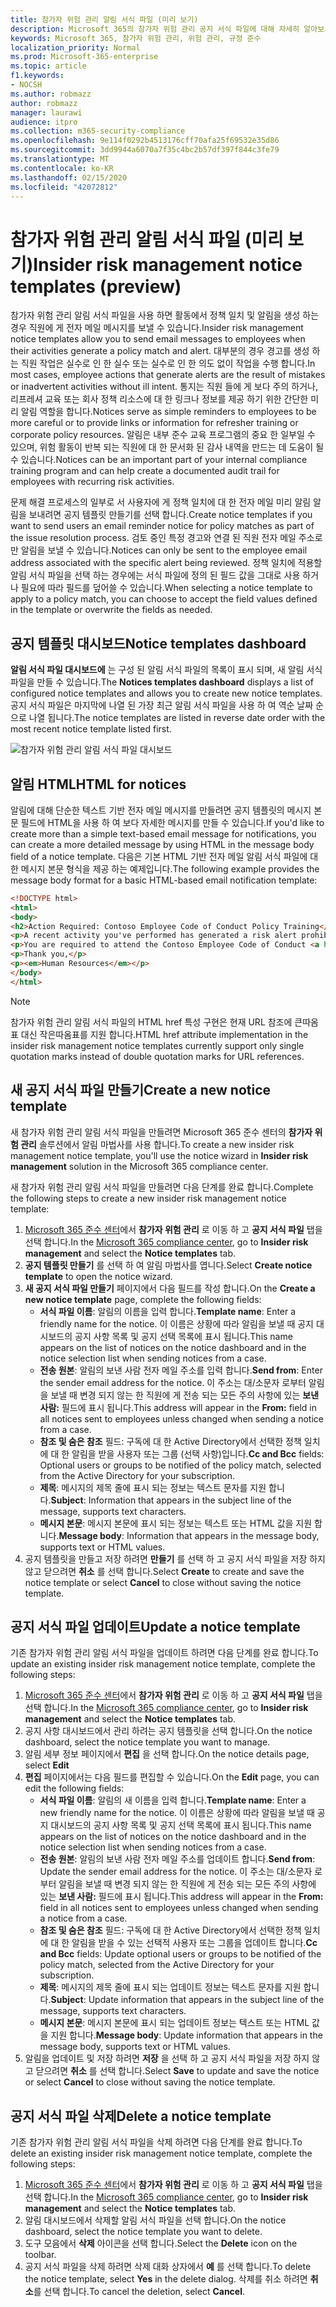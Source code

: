 ```yaml
---
title: 참가자 위험 관리 알림 서식 파일 (미리 보기)
description: Microsoft 365의 참가자 위험 관리 공지 서식 파일에 대해 자세히 알아보기
keywords: Microsoft 365, 참가자 위험 관리, 위험 관리, 규정 준수
localization_priority: Normal
ms.prod: Microsoft-365-enterprise
ms.topic: article
f1.keywords:
- NOCSH
ms.author: robmazz
author: robmazz
manager: laurawi
audience: itpro
ms.collection: m365-security-compliance
ms.openlocfilehash: 9e114f0292b4513176cff70afa25f69532e35d86
ms.sourcegitcommit: 3dd9944a6070a7f35c4bc2b57df397f844c3fe79
ms.translationtype: MT
ms.contentlocale: ko-KR
ms.lasthandoff: 02/15/2020
ms.locfileid: "42072812"
---
```

# <a name="insider-risk-management-notice-templates-preview"></a><span data-ttu-id="ff227-104">참가자 위험 관리 알림 서식 파일 (미리 보기)</span><span class="sxs-lookup"><span data-stu-id="ff227-104">Insider risk management notice templates (preview)</span></span>

<span data-ttu-id="ff227-105">참가자 위험 관리 알림 서식 파일을 사용 하면 활동에서 정책 일치 및 알림을 생성 하는 경우 직원에 게 전자 메일 메시지를 보낼 수 있습니다.</span><span class="sxs-lookup"><span data-stu-id="ff227-105">Insider risk management notice templates allow you to send email messages to employees when their activities generate a policy match and alert.</span></span> <span data-ttu-id="ff227-106">대부분의 경우 경고를 생성 하는 직원 작업은 실수로 인 한 실수 또는 실수로 인 한 의도 없이 작업을 수행 합니다.</span><span class="sxs-lookup"><span data-stu-id="ff227-106">In most cases, employee actions that generate alerts are the result of mistakes or inadvertent activities without ill intent.</span></span> <span data-ttu-id="ff227-107">통지는 직원 들에 게 보다 주의 하거나, 리프레셔 교육 또는 회사 정책 리소스에 대 한 링크나 정보를 제공 하기 위한 간단한 미리 알림 역할을 합니다.</span><span class="sxs-lookup"><span data-stu-id="ff227-107">Notices serve as simple reminders to employees to be more careful or to provide links or information for refresher training or corporate policy resources.</span></span> <span data-ttu-id="ff227-108">알림은 내부 준수 교육 프로그램의 중요 한 일부일 수 있으며, 위험 활동이 반복 되는 직원에 대 한 문서화 된 감사 내역을 만드는 데 도움이 될 수 있습니다.</span><span class="sxs-lookup"><span data-stu-id="ff227-108">Notices can be an important part of your internal compliance training program and can help create a documented audit trail for employees with recurring risk activities.</span></span>

<span data-ttu-id="ff227-109">문제 해결 프로세스의 일부로 서 사용자에 게 정책 일치에 대 한 전자 메일 미리 알림 알림을 보내려면 공지 템플릿 만들기를 선택 합니다.</span><span class="sxs-lookup"><span data-stu-id="ff227-109">Create notice templates if you want to send users an email reminder notice for policy matches as part of the issue resolution process.</span></span> <span data-ttu-id="ff227-110">검토 중인 특정 경고와 연결 된 직원 전자 메일 주소로만 알림을 보낼 수 있습니다.</span><span class="sxs-lookup"><span data-stu-id="ff227-110">Notices can only be sent to the employee email address associated with the specific alert being reviewed.</span></span> <span data-ttu-id="ff227-111">정책 일치에 적용할 알림 서식 파일을 선택 하는 경우에는 서식 파일에 정의 된 필드 값을 그대로 사용 하거나 필요에 따라 필드를 덮어쓸 수 있습니다.</span><span class="sxs-lookup"><span data-stu-id="ff227-111">When selecting a notice template to apply to a policy match, you can choose to accept the field values defined in the template or overwrite the fields as needed.</span></span>

## <a name="notice-templates-dashboard"></a><span data-ttu-id="ff227-112">공지 템플릿 대시보드</span><span class="sxs-lookup"><span data-stu-id="ff227-112">Notice templates dashboard</span></span>

<span data-ttu-id="ff227-113">**알림 서식 파일 대시보드에** 는 구성 된 알림 서식 파일의 목록이 표시 되며, 새 알림 서식 파일을 만들 수 있습니다.</span><span class="sxs-lookup"><span data-stu-id="ff227-113">The **Notices templates dashboard** displays a list of configured notice templates and allows you to create new notice templates.</span></span> <span data-ttu-id="ff227-114">공지 서식 파일은 마지막에 나열 된 가장 최근 알림 서식 파일을 사용 하 여 역순 날짜 순으로 나열 됩니다.</span><span class="sxs-lookup"><span data-stu-id="ff227-114">The notice templates are listed in reverse date order with the most recent notice template listed first.</span></span>

![참가자 위험 관리 알림 서식 파일 대시보드](../media/insider-risk-notices-dashboard.png)

## <a name="html-for-notices"></a><span data-ttu-id="ff227-116">알림 HTML</span><span class="sxs-lookup"><span data-stu-id="ff227-116">HTML for notices</span></span>

<span data-ttu-id="ff227-117">알림에 대해 단순한 텍스트 기반 전자 메일 메시지를 만들려면 공지 템플릿의 메시지 본문 필드에 HTML을 사용 하 여 보다 자세한 메시지를 만들 수 있습니다.</span><span class="sxs-lookup"><span data-stu-id="ff227-117">If you'd like to create more than a simple text-based email message for notifications, you can create a more detailed message by using HTML in the message body field of a notice template.</span></span> <span data-ttu-id="ff227-118">다음은 기본 HTML 기반 전자 메일 알림 서식 파일에 대 한 메시지 본문 형식을 제공 하는 예제입니다.</span><span class="sxs-lookup"><span data-stu-id="ff227-118">The following example provides the message body format for a basic HTML-based email notification template:</span></span>

```HTML
<!DOCTYPE html>
<html>
<body>
<h2>Action Required: Contoso Employee Code of Conduct Policy Training</h2>
<p>A recent activity you've performed has generated a risk alert prohibited by the Contoso Employee <a href='https://www.contoso.com'>Code of Conduct Policy</a>.</p>
<p>You are required to attend the Contoso Employee Code of Conduct <a href='https://www.contoso.com'>training</a> within the next 14 days. Please contact <a href='mailto:hr@contoso.com'>Human Resources</a> with any questions about this training request.</p>
<p>Thank you,</p>
<p><em>Human Resources</em></p>
</body>
</html>
```

> [!NOTE]
> <span data-ttu-id="ff227-119">참가자 위험 관리 알림 서식 파일의 HTML href 특성 구현은 현재 URL 참조에 큰따옴표 대신 작은따옴표를 지원 합니다.</span><span class="sxs-lookup"><span data-stu-id="ff227-119">HTML href attribute implementation in the insider risk management notice templates currently support only single quotation marks instead of double quotation marks for URL references.</span></span>

## <a name="create-a-new-notice-template"></a><span data-ttu-id="ff227-120">새 공지 서식 파일 만들기</span><span class="sxs-lookup"><span data-stu-id="ff227-120">Create a new notice template</span></span>

<span data-ttu-id="ff227-121">새 참가자 위험 관리 알림 서식 파일을 만들려면 Microsoft 365 준수 센터의 **참가자 위험 관리** 솔루션에서 알림 마법사를 사용 합니다.</span><span class="sxs-lookup"><span data-stu-id="ff227-121">To create a new insider risk management notice template, you'll use the notice wizard in **Insider risk management** solution in the Microsoft 365 compliance center.</span></span>

<span data-ttu-id="ff227-122">새 참가자 위험 관리 알림 서식 파일을 만들려면 다음 단계를 완료 합니다.</span><span class="sxs-lookup"><span data-stu-id="ff227-122">Complete the following steps to create a new insider risk management notice template:</span></span>

1. <span data-ttu-id="ff227-123">[Microsoft 365 준수 센터](https://compliance.microsoft.com)에서 **참가자 위험 관리** 로 이동 하 고 **공지 서식 파일** 탭을 선택 합니다.</span><span class="sxs-lookup"><span data-stu-id="ff227-123">In the [Microsoft 365 compliance center](https://compliance.microsoft.com), go to **Insider risk management** and select the **Notice templates** tab.</span></span>
2. <span data-ttu-id="ff227-124">**공지 템플릿 만들기** 를 선택 하 여 알림 마법사를 엽니다.</span><span class="sxs-lookup"><span data-stu-id="ff227-124">Select **Create notice template** to open the notice wizard.</span></span>
3. <span data-ttu-id="ff227-125">**새 공지 서식 파일 만들기** 페이지에서 다음 필드를 작성 합니다.</span><span class="sxs-lookup"><span data-stu-id="ff227-125">On the **Create a new notice template** page, complete the following fields:</span></span>
    - <span data-ttu-id="ff227-126">**서식 파일 이름**: 알림의 이름을 입력 합니다.</span><span class="sxs-lookup"><span data-stu-id="ff227-126">**Template name**: Enter a friendly name for the notice.</span></span> <span data-ttu-id="ff227-127">이 이름은 상황에 따라 알림을 보낼 때 공지 대시보드의 공지 사항 목록 및 공지 선택 목록에 표시 됩니다.</span><span class="sxs-lookup"><span data-stu-id="ff227-127">This name appears on the list of notices on the notice dashboard and in the notice selection list when sending notices from a case.</span></span>
    - <span data-ttu-id="ff227-128">**전송 원본**: 알림의 보낸 사람 전자 메일 주소를 입력 합니다.</span><span class="sxs-lookup"><span data-stu-id="ff227-128">**Send from**: Enter the sender email address for the notice.</span></span> <span data-ttu-id="ff227-129">이 주소는 대/소문자 로부터 알림을 보낼 때 변경 되지 않는 한 직원에 게 전송 되는 모든 주의 사항에 있는 **보낸 사람:** 필드에 표시 됩니다.</span><span class="sxs-lookup"><span data-stu-id="ff227-129">This address will appear in the **From:** field in all notices sent to employees unless changed when sending a notice from a case.</span></span>
    - <span data-ttu-id="ff227-130">**참조 및 숨은 참조** 필드: 구독에 대 한 Active Directory에서 선택한 정책 일치에 대 한 알림을 받을 사용자 또는 그룹 (선택 사항)입니다.</span><span class="sxs-lookup"><span data-stu-id="ff227-130">**Cc and Bcc** fields: Optional users or groups to be notified of the policy match, selected from the Active Directory for your subscription.</span></span>
    - <span data-ttu-id="ff227-131">**제목**: 메시지의 제목 줄에 표시 되는 정보는 텍스트 문자를 지원 합니다.</span><span class="sxs-lookup"><span data-stu-id="ff227-131">**Subject**: Information that appears in the subject line of the message, supports text characters.</span></span>
    - <span data-ttu-id="ff227-132">**메시지 본문**: 메시지 본문에 표시 되는 정보는 텍스트 또는 HTML 값을 지원 합니다.</span><span class="sxs-lookup"><span data-stu-id="ff227-132">**Message body**: Information that appears in the message body, supports text or HTML values.</span></span>
4. <span data-ttu-id="ff227-133">공지 템플릿을 만들고 저장 하려면 **만들기** 를 선택 하 고 공지 서식 파일을 저장 하지 않고 닫으려면 **취소** 를 선택 합니다.</span><span class="sxs-lookup"><span data-stu-id="ff227-133">Select **Create** to create and save the notice template or select **Cancel** to close without saving the notice template.</span></span>

## <a name="update-a-notice-template"></a><span data-ttu-id="ff227-134">공지 서식 파일 업데이트</span><span class="sxs-lookup"><span data-stu-id="ff227-134">Update a notice template</span></span>

<span data-ttu-id="ff227-135">기존 참가자 위험 관리 알림 서식 파일을 업데이트 하려면 다음 단계를 완료 합니다.</span><span class="sxs-lookup"><span data-stu-id="ff227-135">To update an existing insider risk management notice template, complete the following steps:</span></span>

1. <span data-ttu-id="ff227-136">[Microsoft 365 준수 센터](https://compliance.microsoft.com)에서 **참가자 위험 관리** 로 이동 하 고 **공지 서식 파일** 탭을 선택 합니다.</span><span class="sxs-lookup"><span data-stu-id="ff227-136">In the [Microsoft 365 compliance center](https://compliance.microsoft.com), go to **Insider risk management** and select the **Notice templates** tab.</span></span>
2. <span data-ttu-id="ff227-137">공지 사항 대시보드에서 관리 하려는 공지 템플릿을 선택 합니다.</span><span class="sxs-lookup"><span data-stu-id="ff227-137">On the notice dashboard, select the notice template you want to manage.</span></span>
3. <span data-ttu-id="ff227-138">알림 세부 정보 페이지에서 **편집** 을 선택 합니다.</span><span class="sxs-lookup"><span data-stu-id="ff227-138">On the notice details page, select **Edit**</span></span>
4. <span data-ttu-id="ff227-139">**편집** 페이지에서는 다음 필드를 편집할 수 있습니다.</span><span class="sxs-lookup"><span data-stu-id="ff227-139">On the **Edit** page, you can edit the following fields:</span></span>
    - <span data-ttu-id="ff227-140">**서식 파일 이름**: 알림의 새 이름을 입력 합니다.</span><span class="sxs-lookup"><span data-stu-id="ff227-140">**Template name**: Enter a new friendly name for the notice.</span></span> <span data-ttu-id="ff227-141">이 이름은 상황에 따라 알림을 보낼 때 공지 대시보드의 공지 사항 목록 및 공지 선택 목록에 표시 됩니다.</span><span class="sxs-lookup"><span data-stu-id="ff227-141">This name appears on the list of notices on the notice dashboard and in the notice selection list when sending notices from a case.</span></span>
    - <span data-ttu-id="ff227-142">**전송 원본**: 알림의 보낸 사람 전자 메일 주소를 업데이트 합니다.</span><span class="sxs-lookup"><span data-stu-id="ff227-142">**Send from**: Update the sender email address for the notice.</span></span> <span data-ttu-id="ff227-143">이 주소는 대/소문자 로부터 알림을 보낼 때 변경 되지 않는 한 직원에 게 전송 되는 모든 주의 사항에 있는 **보낸 사람:** 필드에 표시 됩니다.</span><span class="sxs-lookup"><span data-stu-id="ff227-143">This address will appear in the **From:** field in all notices sent to employees unless changed when sending a notice from a case.</span></span>
    - <span data-ttu-id="ff227-144">**참조 및 숨은 참조** 필드: 구독에 대 한 Active Directory에서 선택한 정책 일치에 대 한 알림을 받을 수 있는 선택적 사용자 또는 그룹을 업데이트 합니다.</span><span class="sxs-lookup"><span data-stu-id="ff227-144">**Cc and Bcc** fields: Update optional users or groups to be notified of the policy match, selected from the Active Directory for your subscription.</span></span>
    - <span data-ttu-id="ff227-145">**제목**: 메시지의 제목 줄에 표시 되는 업데이트 정보는 텍스트 문자를 지원 합니다.</span><span class="sxs-lookup"><span data-stu-id="ff227-145">**Subject**: Update information that appears in the subject line of the message, supports text characters.</span></span>
    - <span data-ttu-id="ff227-146">**메시지 본문**: 메시지 본문에 표시 되는 업데이트 정보는 텍스트 또는 HTML 값을 지원 합니다.</span><span class="sxs-lookup"><span data-stu-id="ff227-146">**Message body**: Update information that appears in the message body, supports text or HTML values.</span></span>
5. <span data-ttu-id="ff227-147">알림을 업데이트 및 저장 하려면 **저장** 을 선택 하 고 공지 서식 파일을 저장 하지 않고 닫으려면 **취소** 를 선택 합니다.</span><span class="sxs-lookup"><span data-stu-id="ff227-147">Select **Save** to update and save the notice or select **Cancel** to close without saving the notice template.</span></span>

## <a name="delete-a-notice-template"></a><span data-ttu-id="ff227-148">공지 서식 파일 삭제</span><span class="sxs-lookup"><span data-stu-id="ff227-148">Delete a notice template</span></span>

<span data-ttu-id="ff227-149">기존 참가자 위험 관리 알림 서식 파일을 삭제 하려면 다음 단계를 완료 합니다.</span><span class="sxs-lookup"><span data-stu-id="ff227-149">To delete an existing insider risk management notice template, complete the following steps:</span></span>

1. <span data-ttu-id="ff227-150">[Microsoft 365 준수 센터](https://compliance.microsoft.com)에서 **참가자 위험 관리** 로 이동 하 고 **공지 서식 파일** 탭을 선택 합니다.</span><span class="sxs-lookup"><span data-stu-id="ff227-150">In the [Microsoft 365 compliance center](https://compliance.microsoft.com), go to **Insider risk management** and select the **Notice templates** tab.</span></span>
2. <span data-ttu-id="ff227-151">알림 대시보드에서 삭제할 알림 서식 파일을 선택 합니다.</span><span class="sxs-lookup"><span data-stu-id="ff227-151">On the notice dashboard, select the notice template you want to delete.</span></span>
3. <span data-ttu-id="ff227-152">도구 모음에서 **삭제** 아이콘을 선택 합니다.</span><span class="sxs-lookup"><span data-stu-id="ff227-152">Select the **Delete** icon on the toolbar.</span></span>
4. <span data-ttu-id="ff227-153">공지 서식 파일을 삭제 하려면 삭제 대화 상자에서 **예** 를 선택 합니다.</span><span class="sxs-lookup"><span data-stu-id="ff227-153">To delete the notice template, select **Yes** in the delete dialog.</span></span> <span data-ttu-id="ff227-154">삭제를 취소 하려면 **취소**를 선택 합니다.</span><span class="sxs-lookup"><span data-stu-id="ff227-154">To cancel the deletion, select **Cancel**.</span></span>
